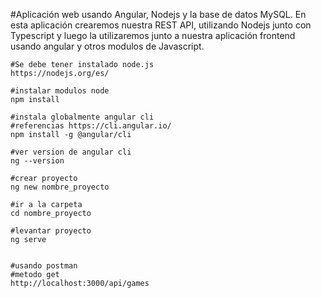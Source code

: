 #Aplicación web usando Angular, Nodejs y la base de datos MySQL. En esta aplicación crearemos nuestra REST API, utilizando Nodejs junto con Typescript y luego la utilizaremos junto a nuestra aplicación frontend usando angular y otros modulos de Javascript.

```
#Se debe tener instalado node.js
https://nodejs.org/es/

#instalar modulos node
npm install

#instala globalmente angular cli
#referencias https://cli.angular.io/
npm install -g @angular/cli

#ver version de angular cli
ng --version

#crear proyecto
ng new nombre_proyecto

#ir a la carpeta
cd nombre_proyecto

#levantar proyecto
ng serve


#usando postman
#metodo get
http://localhost:3000/api/games

```
